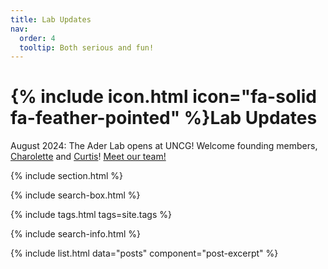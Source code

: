 ```yaml
---
title: Lab Updates
nav:
  order: 4
  tooltip: Both serious and fun!
---
```


# {% include icon.html icon="fa-solid fa-feather-pointed" %}Lab Updates

August 2024: The Ader Lab opens at UNCG! Welcome founding members, [Charolette](team) and [Curtis](/members/curtis-robinson.md)! [Meet our team!](team)


{% include section.html %}

{% include search-box.html %}

{% include tags.html tags=site.tags %}

{% include search-info.html %}

{% include list.html data="posts" component="post-excerpt" %}
